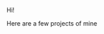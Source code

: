 Hi! 

Here are a few projects of mine

<!---
agastyapatri/agastyapatri is a ✨ special ✨ repository because its `README.md` (this file) appears on your GitHub profile.
You can click the Preview link to take a look at your changes.
--->

